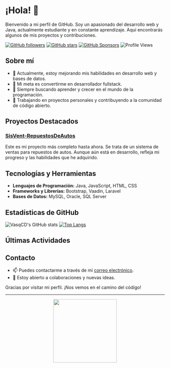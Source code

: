 # ¡Hola! 👋

Bienvenido a mi perfil de GitHub. Soy un apasionado del desarrollo web y Java, actualmente estudiante y en constante aprendizaje. Aquí encontrarás algunos de mis proyectos y contribuciones.

[![GitHub followers](https://img.shields.io/github/followers/VasqCD?style=social)](https://github.com/VasqCD)
[![GitHub stars](https://img.shields.io/github/stars/VasqCD?style=social)](https://github.com/VasqCD)
[![GitHub Sponsors](https://img.shields.io/github/sponsors/VasqCD)](https://github.com/sponsors/VasqCD)
![Profile Views](https://komarev.com/ghpvc/?username=VasqCD)

## Sobre mí

- 🌱 Actualmente, estoy mejorando mis habilidades en desarrollo web y bases de datos.
- 🎯 Mi meta es convertirme en desarrollador fullstack.
- 🚀 Siempre buscando aprender y crecer en el mundo de la programación.
- 💼 Trabajando en proyectos personales y contribuyendo a la comunidad de código abierto.

## Proyectos Destacados

### [SisVent-RepuestosDeAutos](https://github.com/VasqCD/SisVent-RepuestosDeAutos)
Este es mi proyecto más completo hasta ahora. Se trata de un sistema de ventas para repuestos de autos. Aunque aún está en desarrollo, refleja mi progreso y las habilidades que he adquirido.

## Tecnologías y Herramientas

- **Lenguajes de Programación:** Java, JavaScript, HTML, CSS
- **Frameworks y Librerías:** Bootstrap, Vaadin, Laravel
- **Bases de Datos:** MySQL, Oracle, SQL Server

## Estadísticas de GitHub

![VasqCD's GitHub stats](https://github-readme-stats.vercel.app/api?username=VasqCD&show_icons=true&theme=radical)
[![Top Langs](https://github-readme-stats.vercel.app/api/top-langs/?username=VasqCD&layout=compact)](https://github.com/VasqCD/github-readme-stats)

## Últimas Actividades

<!--START_SECTION:activity-->
<!--END_SECTION:activity-->

## Contacto

- 📫 Puedes contactarme a través de mi [correo electrónico](mailto:tu-email@ejemplo.com).
- 💬 Estoy abierto a colaboraciones y nuevas ideas.

Gracias por visitar mi perfil. ¡Nos vemos en el camino del código!

---

<div align="center">
    <img src="https://miro.medium.com/v2/resize:fit:1200/1*dDRXeF51Q_1ixR5Z3PhT2Q.gif" width="200"/>
</div>
